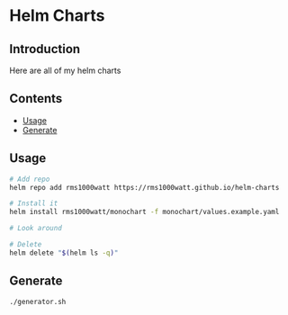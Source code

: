 # Helm Charts

## Introduction

Here are all of my helm charts

## Contents

- [Usage](#usage)
- [Generate](#generate)

## Usage

```bash
# Add repo
helm repo add rms1000watt https://rms1000watt.github.io/helm-charts

# Install it
helm install rms1000watt/monochart -f monochart/values.example.yaml

# Look around

# Delete
helm delete "$(helm ls -q)"
```

## Generate

```bash
./generator.sh
```